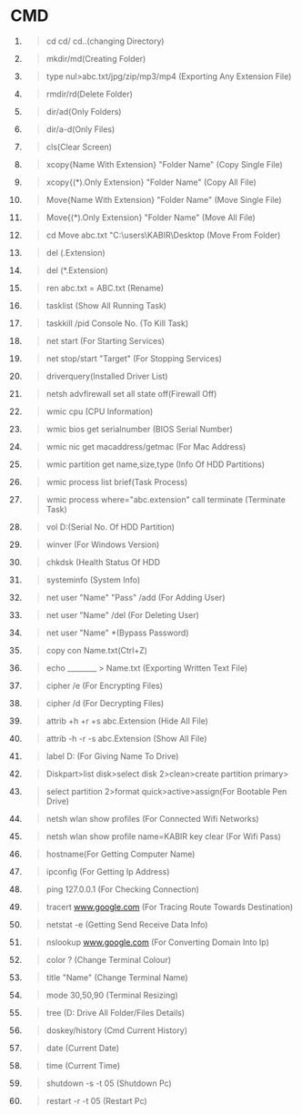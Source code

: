 # CMD
1. > cd cd/ cd..(changing Directory)
2. > mkdir/md(Creating Folder)
3. > type nul>abc.txt/jpg/zip/mp3/mp4 (Exporting Any Extension File)
4. > rmdir/rd(Delete Folder)
5. > dir/ad(Only Folders)
6. > dir/a-d(Only Files)
7. > cls(Clear Screen)
8. > xcopy{Name With Extension} "Folder Name" (Copy Single File)
9. > xcopy{(*).Only Extension} "Folder Name" (Copy All File)
10. > Move{Name With Extension} "Folder Name" (Move Single File)
11. > Move{(*).Only Extension} "Folder Name" (Move All File)
12. > cd  Move abc.txt "C:\users\KABIR\Desktop (Move From Folder)
13. > del (.Extension)
14. > del (*.Extension)
15. > ren abc.txt = ABC.txt (Rename)
16. > tasklist (Show All Running Task)
17. > taskkill /pid Console No. (To Kill Task)
18. > net start (For Starting Services)
19. > net stop/start "Target" (For Stopping Services)
20. > driverquery(Installed Driver List)
21. > netsh advfirewall set all state off(Firewall Off)
22. > wmic cpu (CPU Information)
23. > wmic bios get serialnumber (BIOS Serial Number)
24. > wmic nic get macaddress/getmac (For Mac Address)
25. > wmic partition get name,size,type (Info Of HDD Partitions)
26. > wmic process list brief(Task Process)
27. > wmic process where="abc.extension" call terminate (Terminate Task)
28. > vol D:(Serial No. Of HDD Partition)
29. > winver (For Windows Version)
30. > chkdsk (Health Status Of HDD
31. > systeminfo (System Info)
32. > net user "Name" "Pass" /add (For Adding User)
33. > net user "Name" /del (For Deleting User)
34. > net user "Name" *(Bypass Password)
35. > copy con  Name.txt(Ctrl+Z)
36. > echo ________  > Name.txt (Exporting Written Text File)
37. > cipher /e (For Encrypting Files)
38. > cipher /d (For Decrypting Files)
39. > attrib +h +r +s  abc.Extension (Hide All File)
40. > attrib -h -r -s  abc.Extension (Show All File)
41. > label D: (For Giving Name To Drive)
42. > Diskpart>list disk>select disk 2>clean>create partition primary>
43. > select partition 2>format quick>active>assign(For Bootable Pen Drive)
44. > netsh wlan show profiles (For Connected Wifi Networks)
45. > netsh wlan show profile name=KABIR key clear (For Wifi Pass)
46. > hostname(For Getting Computer Name)
47. > ipconfig (For Getting Ip Address)
48. > ping 127.0.0.1 (For Checking Connection)
49. > tracert www.google.com (For Tracing Route Towards Destination)
50. > netstat -e (Getting Send Receive Data Info)
51. > nslookup www.google.com (For Converting Domain Into Ip)
52. > color ? (Change Terminal Colour)
53. > title "Name" (Change Terminal Name)
54. > mode 30,50,90 (Terminal Resizing)
55. > tree (D: Drive All Folder/Files Details)
56. > doskey/history (Cmd Current History)
57. > date (Current Date)
58. > time (Current Time)
59. > shutdown -s -t 05 (Shutdown Pc)
60. > restart  -r -t 05 (Restart Pc)

